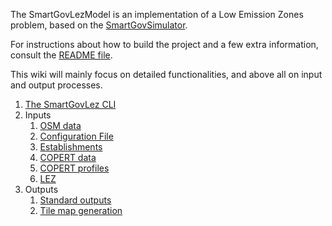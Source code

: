 The SmartGovLezModel is an implementation of a Low Emission Zones problem, based on the [SmartGovSimulator](https://github.com/smartgov-liris/SmartGovSimulator).

For instructions about how to build the project and a few extra information, consult the [README file](https://github.com/smartgov-liris/SmartGovLezModelUFD/blob/master/README.md).

This wiki will mainly focus on detailed functionalities, and above all on input and output processes.

1. [The SmartGovLez CLI](The-SmartGovLez-CLI.md)
1. Inputs
   1. [OSM data](inputs/OSM-Data.md)
   1. [Configuration File](inputs/Configuration-File.md)
   1. [Establishments](inputs/Establishments.md)
   1. [COPERT data](inputs/COPERT-Data.md)
   1. [COPERT profiles](inputs/COPERT-Profiles.md)
   1. [LEZ](inputs/lez.md)
1. Outputs
   1. [Standard outputs](outputs/Standard-Outputs.md)
   1. [Tile map generation](outputs/Tile-Map-Generation.md)


